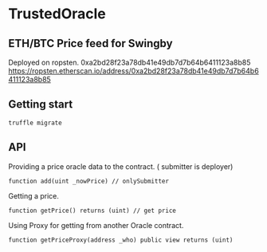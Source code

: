 # TrustedOracle

## ETH/BTC Price feed for Swingby

Deployed on ropsten.
0xa2bd28f23a78db41e49db7d7b64b6411123a8b85
https://ropsten.etherscan.io/address/0xa2bd28f23a78db41e49db7d7b64b6411123a8b85

## Getting start
```
truffle migrate
```

## API

Providing a price oracle data to the contract. ( submitter is deployer)
```
function add(uint _nowPrice) // onlySubmitter
```
Getting a price.
```
function getPrice() returns (uint) // get price 
```
Using Proxy for getting from another Oracle contract.
```
function getPriceProxy(address _who) public view returns (uint)
```


